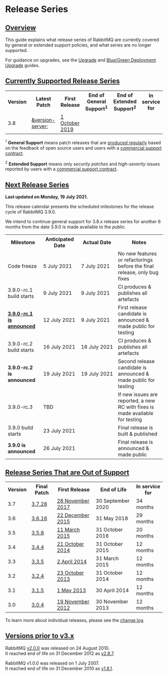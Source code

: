 <!--
Copyright (c) 2007-2021 VMware, Inc. or its affiliates.

All rights reserved. This program and the accompanying materials
are made available under the terms of the under the Apache License,
Version 2.0 (the "License”); you may not use this file except in compliance
with the License. You may obtain a copy of the License at

https://www.apache.org/licenses/LICENSE-2.0

Unless required by applicable law or agreed to in writing, software
distributed under the License is distributed on an "AS IS" BASIS,
WITHOUT WARRANTIES OR CONDITIONS OF ANY KIND, either express or implied.
See the License for the specific language governing permissions and
limitations under the License.
-->

# Release Series

## <a id="overview" class="anchor" href="#overview">Overview</a>

This guide explains what release series of RabbitMQ are currently covered
by general or extended support policies, and what series are no longer supported.

For guidance on upgrades, see the [Upgrade](/upgrade.html) and [Blue/Green Deployment Upgrade](/blue-green-upgrade.html) guides.

## <a id="currently-supported" class="anchor" href="#currently-supported">Currently Supported Release Series</a>

<table class="release-series">
  <tr>
    <th>Version</th>
    <th>Latest Patch</th>
    <th>First Release</th>
    <th>End of General Support<sup>1</sup></th>
    <th>End of Extended Support<sup>2</sup></th>
    <th>In service for</th>
  </tr>

  <tr>
    <td>3.8</td>
    <td><a href="https://github.com/rabbitmq/rabbitmq-server/releases/tag/&version-server-tag;" target="_blank">&version-server;</a></td>
    <td><a href="https://github.com/rabbitmq/rabbitmq-server/releases/tag/v3.8.0" target="_blank">1 October 2019</a></td>
    <td></td>
    <td></td>
    <td></td>
  </tr>
</table>

<sup>1</sup> **General Support** means patch releases that are [produced regularly](/changelog.html) based on the feedback of
open source users and users with a [commercial support contract](/contact.html).

<sup>2</sup> **Extended Support** means only *security patches* and *high-severity issues* reported by users
with a [commercial support contract](/contact.html).


## <a id="" class="anchor" href="#next-release-series">Next Release Series</a>

**Last updated on Monday, 19 July 2021.**

This release calendar presents the scheduled milestones for the release cycle
of RabbitMQ 3.9.0.

We intend to continue general support for 3.8.x release series for another 6
months from the date 3.9.0 is made available to the public.

<table class="release-series">
  <tr>
    <th>Milestone</th>
    <th>Anticipated Date</th>
    <th>Actual Date</th>
    <th>Notes</th>
  </tr>

  <tr>
    <td>Code freeze</td>
    <td style="white-space: nowrap;">5 July 2021</td>
    <td style="white-space: nowrap;">7 July 2021</td>
    <td>No new features or refactorings before the final release, only bug fixes</td>
  </tr>

  <tr>
    <td>3.9.0-rc.1 build starts</td>
    <td style="white-space: nowrap;">9 July 2021</td>
    <td style="white-space: nowrap;">9 July 2021</td>
    <td>CI produces &amp; publishes all artefacts</td>
  </tr>

  <tr>
    <td><strong><a href="https://github.com/rabbitmq/rabbitmq-server/releases/tag/v3.9.0-rc.1">3.9.0-rc.1 is announced</a></strong></td>
    <td style="white-space: nowrap;">12 July 2021</td>
    <td style="white-space: nowrap;">9 July 2021</td>
    <td>First release candidate is announced &amp; made public for testing</td>
  </tr>

  <tr>
    <td>3.9.0-rc.2 build starts</td>
    <td style="white-space: nowrap;">16 July 2021</td>
    <td style="white-space: nowrap;">16 July 2021</td>
    <td>CI produces &amp; publishes all artefacts</td>
  </tr>

  <tr>
    <td><strong>3.9.0-rc.2 is announced</strong></td>
    <td style="white-space: nowrap;">19 July 2021</td>
    <td style="white-space: nowrap;">19 July 2021</td>
    <td>Second release candidate is announced &amp; made public for testing</td>
  </tr>

  <tr>
    <td>3.9.0-rc.3</td>
    <td style="white-space: nowrap;">TBD</td>
    <td style="white-space: nowrap;"></td>
    <td>If new issues are reported, a new RC with fixes is made available for testing</td>
  </tr>

  <tr>
    <td>3.9.0 build starts</td>
    <td style="white-space: nowrap;">23 July 2021</td>
    <td style="white-space: nowrap;"></td>
    <td>Final release is built &amp; published</td>
  </tr>

  <tr>
    <td><strong>3.9.0 is announced</strong></td>
    <td style="white-space: nowrap;">26 July 2021</td>
    <td style="white-space: nowrap;"></td>
    <td>Final release is announced &amp; made public</td>
  </tr>
</table>

## <a id="out-of-support" class="anchor" href="#out-of-support">Release Series That are Out of Support</a>

<table class="release-series">
  <tr>
    <th>Version</th>
    <th>Final Patch</th>
    <th>First Release</th>
    <th>End of Life</th>
    <th>In service for</th>
  </tr>

  <tr>
    <td>3.7</td>
    <td><a href="https://github.com/rabbitmq/rabbitmq-server/releases/tag/v3.7.28" target="_blank">3.7.28</a></td>
    <td><a href="https://github.com/rabbitmq/rabbitmq-server/releases/tag/v3.7.0" target="_blank">28 November 2017</a></td>
    <td>30 September 2020</td>
    <td>34 months</td>
  </tr>

  <tr>
    <td>3.6</td>
    <td><a href="https://github.com/rabbitmq/rabbitmq-server/releases/tag/rabbitmq_v3_6_16" target="_blank">3.6.16</a></td>
    <td><a href="https://github.com/rabbitmq/rabbitmq-server/releases/tag/rabbitmq_v3_6_0" target="_blank">22 December 2015</a></td>
    <td>31 May 2018</td>
    <td>29 months</td>
  </tr>

  <tr>
    <td>3.5</td>
    <td><a href="https://github.com/rabbitmq/rabbitmq-server/releases/tag/rabbitmq_v3_5_8" target="_blank">3.5.8</a></td>
    <td><a href="https://github.com/rabbitmq/rabbitmq-server/releases/tag/rabbitmq_v3_5_0" target="_blank">11 March 2015</a></td>
    <td>31 October 2016</td>
    <td>20 months</td>
  </tr>

  <tr>
    <td>3.4</td>
    <td><a href="https://github.com/rabbitmq/rabbitmq-server/releases/tag/rabbitmq_v3_4_4" target="_blank">3.4.4</a></td>
    <td><a href="https://github.com/rabbitmq/rabbitmq-server/releases/tag/rabbitmq_v3_4_0" target="_blank">21 October 2014</a></td>
    <td>31 October 2015</td>
    <td>12 months</td>
  </tr>

  <tr>
    <td>3.3</td>
    <td><a href="https://github.com/rabbitmq/rabbitmq-server/releases/tag/rabbitmq_v3_3_5" target="_blank">3.3.5</a></td>
    <td><a href="https://github.com/rabbitmq/rabbitmq-server/releases/tag/rabbitmq_v3_3_0" target="_blank">2 April 2014</a></td>
    <td>31 March 2015</td>
    <td>12 months</td>
  </tr>

  <tr>
    <td>3.2</td>
    <td><a href="https://github.com/rabbitmq/rabbitmq-server/releases/tag/rabbitmq_v3_2_4" target="_blank">3.2.4</a></td>
    <td><a href="https://github.com/rabbitmq/rabbitmq-server/releases/tag/rabbitmq_v3_2_0" target="_blank">23 October 2013</a></td>
    <td>31 October 2014</td>
    <td>12 months</td>
  </tr>

  <tr>
    <td>3.1</td>
    <td><a href="https://github.com/rabbitmq/rabbitmq-server/releases/tag/rabbitmq_v3_1_5" target="_blank">3.1.5</a></td>
    <td><a href="https://github.com/rabbitmq/rabbitmq-server/releases/tag/rabbitmq_v3_1_0" target="_blank">1 May 2013</a></td>
    <td>30 April 2014</td>
    <td>12 months</td>
  </tr>

  <tr>
    <td>3.0</td>
    <td><a href="https://github.com/rabbitmq/rabbitmq-server/releases/tag/rabbitmq_v3_0_4" target="_blank">3.0.4</a></td>
    <td><a href="https://github.com/rabbitmq/rabbitmq-server/releases/tag/rabbitmq_v3_0_0" target="_blank">19 November 2012</a></td>
    <td>30 November 2013</td>
    <td>12 months</td>
  </tr>
</table>

To learn more about individual releases, please see the [change log](/changelog.html).


## <a id="prior-to-v3x" class="anchor" href="#prior-to-v3x">Versions prior to v3.x</a>

RabbitMQ <a href="https://github.com/rabbitmq/rabbitmq-server/releases/tag/rabbitmq_v2_0_0" target="_blank">v2.0.0</a> was released on 24 August 2010.
<br />It reached end of life on 31 December 2012 as <a href="https://github.com/rabbitmq/rabbitmq-server/releases/tag/rabbitmq_v2_8_7" target="_blank">v2.8.7</a>.

RabbitMQ v1.0.0 was released on 1 July 2007.
<br />It reached end of life on 31 December 2010 as <a href="https://github.com/rabbitmq/rabbitmq-server/releases/tag/rabbitmq_v1_8_1" target="_blank">v1.8.1</a>.
